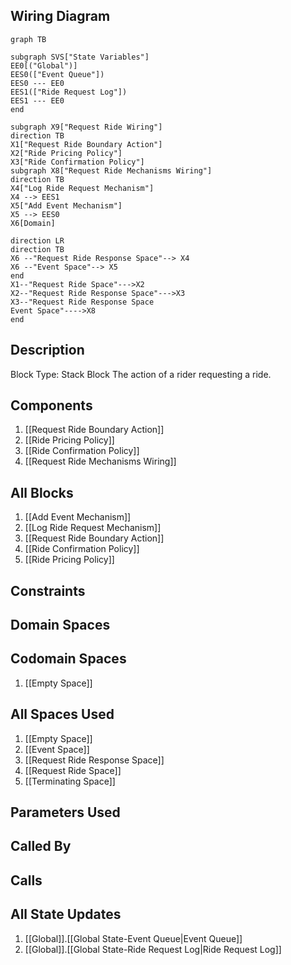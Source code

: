## Wiring Diagram

```mermaid
graph TB

subgraph SVS["State Variables"]
EE0[("Global")]
EES0(["Event Queue"])
EES0 --- EE0
EES1(["Ride Request Log"])
EES1 --- EE0
end

subgraph X9["Request Ride Wiring"]
direction TB
X1["Request Ride Boundary Action"]
X2["Ride Pricing Policy"]
X3["Ride Confirmation Policy"]
subgraph X8["Request Ride Mechanisms Wiring"]
direction TB
X4["Log Ride Request Mechanism"]
X4 --> EES1
X5["Add Event Mechanism"]
X5 --> EES0
X6[Domain]

direction LR
direction TB
X6 --"Request Ride Response Space"--> X4
X6 --"Event Space"--> X5
end
X1--"Request Ride Space"--->X2
X2--"Request Ride Response Space"--->X3
X3--"Request Ride Response Space
Event Space"---->X8
end
```

## Description

Block Type: Stack Block
The action of a rider requesting a ride.
## Components
1. [[Request Ride Boundary Action]]
2. [[Ride Pricing Policy]]
3. [[Ride Confirmation Policy]]
4. [[Request Ride Mechanisms Wiring]]

## All Blocks
1. [[Add Event Mechanism]]
2. [[Log Ride Request Mechanism]]
3. [[Request Ride Boundary Action]]
4. [[Ride Confirmation Policy]]
5. [[Ride Pricing Policy]]

## Constraints

## Domain Spaces

## Codomain Spaces
1. [[Empty Space]]

## All Spaces Used
1. [[Empty Space]]
2. [[Event Space]]
3. [[Request Ride Response Space]]
4. [[Request Ride Space]]
5. [[Terminating Space]]

## Parameters Used

## Called By

## Calls

## All State Updates
1. [[Global]].[[Global State-Event Queue|Event Queue]]
2. [[Global]].[[Global State-Ride Request Log|Ride Request Log]]

